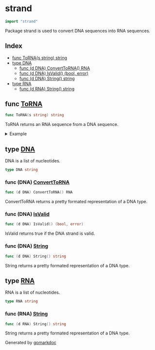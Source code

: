 <!-- Code generated by gomarkdoc. DO NOT EDIT -->

# strand

```go
import "strand"
```

Package strand is used to convert DNA sequences into RNA sequences.

## Index

- [func ToRNA(s string) string](<#func-torna>)
- [type DNA](<#type-dna>)
  - [func (d DNA) ConvertToRNA() RNA](<#func-dna-converttorna>)
  - [func (d DNA) IsValid() (bool, error)](<#func-dna-isvalid>)
  - [func (d DNA) String() string](<#func-dna-string>)
- [type RNA](<#type-rna>)
  - [func (d RNA) String() string](<#func-rna-string>)


## func [ToRNA](<https://github.com/vpayno/exercism-workspace/blob/main/go/rna-transcription/rna_transcription.go#L66>)

```go
func ToRNA(s string) string
```

ToRNA returns an RNA sequence from a DNA sequence.

<details><summary>Example</summary>
<p>

```go
{
	var validDNA string = "GCTA"

	fmt.Println(ToRNA(validDNA))

}
```

#### Output

```
CGAU
```

</p>
</details>

## type [DNA](<https://github.com/vpayno/exercism-workspace/blob/main/go/rna-transcription/rna_transcription.go#L10>)

DNA is a list of nucleotides.

```go
type DNA string
```

### func \(DNA\) [ConvertToRNA](<https://github.com/vpayno/exercism-workspace/blob/main/go/rna-transcription/rna_transcription.go#L31>)

```go
func (d DNA) ConvertToRNA() RNA
```

ConvertToRNA returns a pretty formated representation of a DNA type.

### func \(DNA\) [IsValid](<https://github.com/vpayno/exercism-workspace/blob/main/go/rna-transcription/rna_transcription.go#L13>)

```go
func (d DNA) IsValid() (bool, error)
```

IsValid returns true if the DNA strand is valid.

### func \(DNA\) [String](<https://github.com/vpayno/exercism-workspace/blob/main/go/rna-transcription/rna_transcription.go#L25>)

```go
func (d DNA) String() string
```

String returns a pretty formated representation of a DNA type.

## type [RNA](<https://github.com/vpayno/exercism-workspace/blob/main/go/rna-transcription/rna_transcription.go#L57>)

RNA is a list of nucleotides.

```go
type RNA string
```

### func \(RNA\) [String](<https://github.com/vpayno/exercism-workspace/blob/main/go/rna-transcription/rna_transcription.go#L60>)

```go
func (d RNA) String() string
```

String returns a pretty formated representation of a DNA type.



Generated by [gomarkdoc](<https://github.com/princjef/gomarkdoc>)
